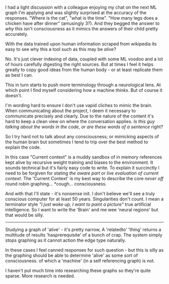 I had a light discussion with a colleague enjoying my chat on the next ML graph I'm applying and was slightly surprised at the accuracy of the responses. "Where is the cat", "what is the time". "How many legs does a chicken have after dinner" (amusingly 3?). And they begged the answer to _why_ this isn't consciousness as it mimics the answers of their child pretty accurately.

With the data trained upon human information scraped from wikipedia its easy to see why this a tool such as this may be _alive_?

No. It's just clever indexing of data, coupled with some ML voodoo and a lot of hours carefully digesting the right sources. But at times I feel it helps greatly to copy good ideas from the human body - or at least replicate them as best I can.

This in turn starts to push more terminology through a neurological lens. At which point I find myself considering how a machine _thinks_. But of course it doesn't.

I'm wording hard to ensure I don't use vapid cliches to mimic the brain. When communicating about the project, I deem it necessary to communicate precisely and clearly. Due to the nature of the content it's hard to keep a clean view on where the conversation applies. _Is this guy talking about the words in the code, or are these words of a sentence_ right?

So I try hard not to talk about any consciousness; or mimicking aspects of the human brain but sometimes I tend to trip over the best method to explain the code.

In this case "Current context" is a muddy sandbox of in memory references kept alive by recursive weight training and biases to the environment. It sounds technical but it's fairly easy code to write. To explain it succinctly I need to be forgiven for stating _the aware part_ or _live evaluation of current context_. The 'Current Context' is my best way to describe the core _never off_ round robin graphing... \*cough... consciousness.

And with that I'll state - it's nonsense init. I don't believe we'll see a truly conscious computer for at least 50 years. Singularities don't count. I mean a terminator style _"I just woke up, I want to paint a picture"_ true artificial intelligence. So I want to write the 'Brain' and me wee 'neural regions' but that would be silly.

---

Studying a graph of 'alive' - it's pretty narrow, A 'relatedto' 'thing' returns a multitude of results 'hasprerequisite' of a bunch of crap. The system simply stops graphing as it cannot action the edge type naturally.

In these cases I feel canned responses for such question - but this is silly as the graphing should be able to determine 'alive' as some sort of consciousness. of which a 'machine' (in a self referencing graph) is not.

I haven't put much time into researching these graphs so they're quite sparse. More research is needed.

